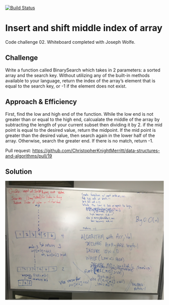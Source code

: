 [![Build Status](https://www.travis-ci.com/ChristopherKnightMerritt/data-structures-and-algorithms.svg?branch=master)](https://www.travis-ci.com/ChristopherKnightMerritt/data-structures-and-algorithms)

# Insert and shift middle index of array
Code challenge 02. 
Whiteboard completed with Joseph Wolfe.


## Challenge
Write a function called BinarySearch which takes in 2 parameters: a sorted array and the search key. Without utilizing any of the built-in methods available to your language, return the index of the array’s element that is equal to the search key, or -1 if the element does not exist.

## Approach & Efficiency
First, find the low and high end of the function. While the low end is not greater than or equal to the high end, calcualate the middle of the array by subtracting the length of your current subset then dividing it by 2. if the mid point is equal to the desired value, return the midpoint. If the mid point is greater than the desired value, then search again in the lower half of the array. Otherwise, search the greater end. If there is no match, return -1.


Pull request: https://github.com/ChristopherKnightMerritt/data-structures-and-algorithms/pull/19


## Solution
![Whiteboard](https://github.com/ChristopherKnightMerritt/data-structures-and-algorithms/blob/master/code-challenges/assets/binary-searchWB.JPG)
